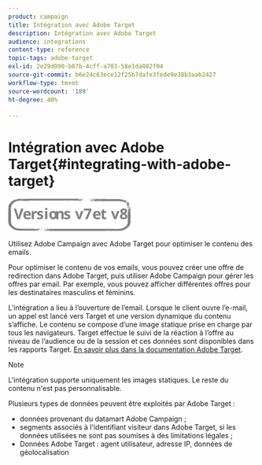 ```yaml
---
product: campaign
title: Intégration avec Adobe Target
description: Intégration avec Adobe Target
audience: integrations
content-type: reference
topic-tags: adobe-target
exl-id: 2e29d090-b87b-4cff-a703-58e1da082f04
source-git-commit: b6e24c63ece12f25b7dafe3fede9e38b3aab2427
workflow-type: tm+mt
source-wordcount: '189'
ht-degree: 40%

---
```


# Intégration avec Adobe Target{#integrating-with-adobe-target}

![](../../assets/common.svg)

Utilisez Adobe Campaign avec Adobe Target pour optimiser le contenu des emails.

Pour optimiser le contenu de vos emails, vous pouvez créer une offre de redirection dans Adobe Target, puis utiliser Adobe Campaign pour gérer les offres par email. Par exemple, vous pouvez afficher différentes offres pour les destinataires masculins et féminins.

L’intégration a lieu à l’ouverture de l’email. Lorsque le client ouvre l’e-mail, un appel est lancé vers Target et une version dynamique du contenu s’affiche. Le contenu se compose d’une image statique prise en charge par tous les navigateurs. Target effectue le suivi de la réaction à l’offre au niveau de l’audience ou de la session et ces données sont disponibles dans les rapports Target. [En savoir plus dans la documentation Adobe Target](https://experienceleague.adobe.com/docs/target/using/integrate/campaign-and-target.html?lang=fr).


>[!NOTE]
>
>L&#39;intégration supporte uniquement les images statiques. Le reste du contenu n&#39;est pas personnalisable.

Plusieurs types de données peuvent être exploités par Adobe Target :

* données provenant du datamart Adobe Campaign ;
* segments associés à l&#39;identifiant visiteur dans Adobe Target, si les données utilisées ne sont pas soumises à des limitations légales ;
* Données Adobe Target : agent utilisateur, adresse IP, données de géolocalisation
